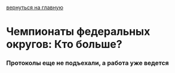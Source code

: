[вернуться на главную](https://alekseidudchenko.github.io/giristat/)
# Чемпионаты федеральных округов: Кто больше?

### Протоколы еще не подъехали, а работа уже ведется
